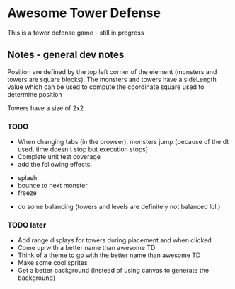 # Awesome Tower Defense
This is a tower defense game - still in progress

## Notes - general dev notes

Position are defined by the top left corner of the element (monsters and towers are square blocks). The monsters and towers have a sideLength value which can be used to compute the coordinate square used to determine position

Towers have a size of 2x2

### TODO
* When changing tabs (in the browser), monsters jump (because of the dt used, time doesn't stop but execution stops)
* Complete unit test coverage
* add the following effects:
 - splash
 - bounce to next monster
 - freeze
 * do some balancing (towers and levels are definitely not balanced lol.)

### TODO later
* Add range displays for towers during placement and when clicked
* Come up with a better name than awesome TD
* Think of a theme to go with the better name than awesome TD
* Make some cool sprites
* Get a better background (instead of using canvas to generate the background)

